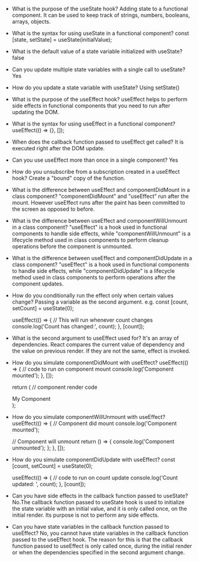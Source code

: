 - What is the purpose of the useState hook?
  Adding state to a functional component. It can be used to keep track of strings, numbers, booleans, arrays, objects.

- What is the syntax for using useState in a functional component?
  const [state, setState] = useState(initialValue); 

- What is the default value of a state variable initialized with useState?
  false

- Can you update multiple state variables with a single call to useState?
  Yes

- How do you update a state variable with useState?
  Using setState()

- What is the purpose of the useEffect hook?
  useEffect helps to perform side effects in functional components that you need to run after updating the DOM.

- What is the syntax for using useEffect in a functional component?
  useEffect(() => {}, []);

- When does the callback function passed to useEffect get called?
  It is executed right after the DOM update.

- Can you use useEffect more than once in a single component?
  Yes

- How do you unsubscribe from a subscription created in a useEffect hook?
  Create a "bound" copy of the function.

- What is the difference between useEffect and componentDidMount in a class component?
  "componentDidMount" and "useEffect" run after the mount. However useEffect runs after the paint has been committed to the screen as opposed to before.

- What is the difference between useEffect and componentWillUnmount in a class component?
  "useEffect" is a hook used in functional components to handle side effects, while "componentWillUnmount" is a lifecycle method used in class components to perform cleanup operations before the component is unmounted.

- What is the difference between useEffect and componentDidUpdate in a class component?
  "useEffect" is a hook used in functional components to handle side effects, while "componentDidUpdate" is a lifecycle method used in class components to perform operations after the component updates. 

- How do you conditionally run the effect only when certain values change?
  Passing a variable as the second argument.
  e.g. 
    const [count, setCount] = useState(0);

    useEffect(() => {
      // This will run whenever count changes
      console.log('Count has changed:', count);
    }, [count]);

- What is the second argument to useEffect used for?
  It's an array of dependencies. React compares the current value of dependency and the value on previous render. If they are not the same, effect is invoked.

- How do you simulate componentDidMount with useEffect?
  useEffect(() => {
    // code to run on component mount
    console.log('Component mounted');
  }, []);

  return (
    // component render code
    <div>My Component</div>
  );

- How do you simulate componentWillUnmount with useEffect?
    useEffect(() => {
    // Component did mount
    console.log('Component mounted');

    // Component will unmount
    return () => {
      console.log('Component unmounted');
    };
  }, []);

- How do you simulate componentDidUpdate with useEffect?
    const [count, setCount] = useState(0);

    useEffect(() => {
      // code to run on count update
      console.log('Count updated: ', count);
    }, [count]);

- Can you have side effects in the callback function passed to useState?
  No.The callback function passed to useState hook is used to initialize the state variable with an initial value, and it is only called once, on the initial render. Its purpose is not to perform any side effects.

- Can you have state variables in the callback function passed to useEffect?
  No, you cannot have state variables in the callback function passed to the useEffect hook. The reason for this is that the callback function passed to useEffect is only called once, during the initial render or when the dependencies specified in the second argument change.